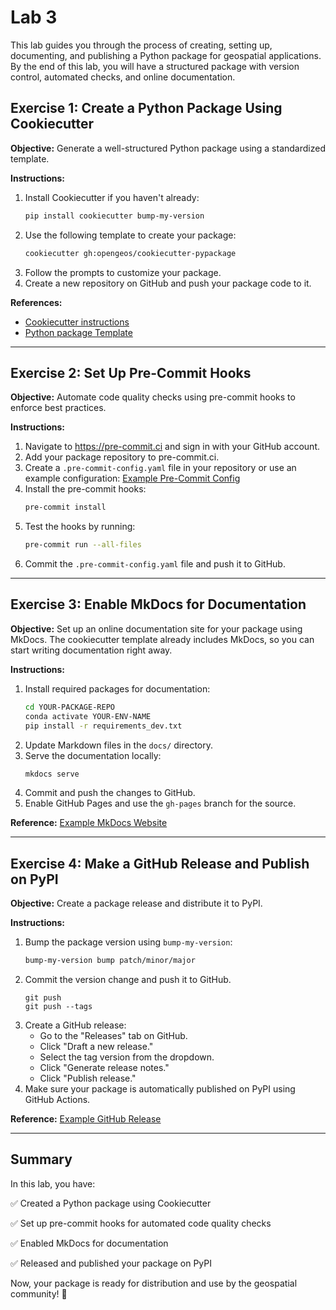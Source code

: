 # Lab 3

This lab guides you through the process of creating, setting up, documenting, and publishing a Python package for geospatial applications. By the end of this lab, you will have a structured package with version control, automated checks, and online documentation.

## Exercise 1: Create a Python Package Using Cookiecutter

**Objective:**
Generate a well-structured Python package using a standardized template.

**Instructions:**

1. Install Cookiecutter if you haven't already:
   ```bash
   pip install cookiecutter bump-my-version
   ```
2. Use the following template to create your package:
   ```bash
   cookiecutter gh:opengeos/cookiecutter-pypackage
   ```
3. Follow the prompts to customize your package.
4. Create a new repository on GitHub and push your package code to it.

**References:**

- [Cookiecutter instructions](https://geog-510.gishub.org/book/software/cookiecutter.html)
- [Python package Template](https://github.com/opengeos/cookiecutter-pypackage)

---

## Exercise 2: Set Up Pre-Commit Hooks

**Objective:**
Automate code quality checks using pre-commit hooks to enforce best practices.

**Instructions:**

1. Navigate to https://pre-commit.ci and sign in with your GitHub account.
2. Add your package repository to pre-commit.ci.
3. Create a `.pre-commit-config.yaml` file in your repository or use an example configuration:
   [Example Pre-Commit Config](https://github.com/giswqs/geodev/blob/main/.pre-commit-config.yaml)
4. Install the pre-commit hooks:
   ```bash
   pre-commit install
   ```
5. Test the hooks by running:
   ```bash
   pre-commit run --all-files
   ```
6. Commit the `.pre-commit-config.yaml` file and push it to GitHub.

---

## Exercise 3: Enable MkDocs for Documentation

**Objective:**
Set up an online documentation site for your package using MkDocs. The cookiecutter template already includes MkDocs, so you can start writing documentation right away.

**Instructions:**

1. Install required packages for documentation:
   ```bash
   cd YOUR-PACKAGE-REPO
   conda activate YOUR-ENV-NAME
   pip install -r requirements_dev.txt
   ```
2. Update Markdown files in the `docs/` directory.
3. Serve the documentation locally:
   ```bash
   mkdocs serve
   ```
4. Commit and push the changes to GitHub.
5. Enable GitHub Pages and use the `gh-pages` branch for the source.

**Reference:**
[Example MkDocs Website](https://geodev.gishub.org)

---

## Exercise 4: Make a GitHub Release and Publish on PyPI

**Objective:**
Create a package release and distribute it to PyPI.

**Instructions:**

1. Bump the package version using `bump-my-version`:
   ```bash
   bump-my-version bump patch/minor/major
   ```
2. Commit the version change and push it to GitHub.
   ```
   git push
   git push --tags
   ```
3. Create a GitHub release:
   - Go to the "Releases" tab on GitHub.
   - Click "Draft a new release."
   - Select the tag version from the dropdown.
   - Click "Generate release notes."
   - Click "Publish release."
4. Make sure your package is automatically published on PyPI using GitHub Actions.

**Reference:**
[Example GitHub Release](https://github.com/giswqs/geodev/releases/tag/0.0.1)

---

## Summary

In this lab, you have:

✅ Created a Python package using Cookiecutter

✅ Set up pre-commit hooks for automated code quality checks

✅ Enabled MkDocs for documentation

✅ Released and published your package on PyPI

Now, your package is ready for distribution and use by the geospatial community! 🚀
